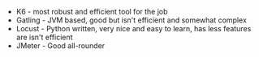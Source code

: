 * K6 - most robust and efficient tool for the job
* Gatling - JVM based, good but isn't efficient and somewhat complex
* Locust - Python written, very nice and easy to learn, has less features are isn't efficient
* JMeter - Good all-rounder
